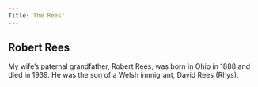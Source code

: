 ```yaml
---
Title: The Rees'
---
```


## Robert Rees

My wife’s paternal grandfather, Robert Rees, was born in Ohio in 1888 and died in 1939. He was the son of a Welsh immigrant, David Rees (Rhys).